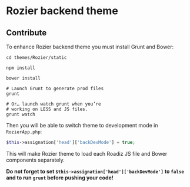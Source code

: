 # Rozier backend theme

## Contribute

To enhance Rozier backend theme you must install Grunt and Bower:

```shell
cd themes/Rozier/static

npm install

bower install

# Launch Grunt to generate prod files
grunt

# Or… launch watch grunt when you’re
# working on LESS and JS files.
grunt watch
```

Then you will be able to switch theme to development mode
in `RozierApp.php`:

```php
$this->assignation['head']['backDevMode'] = true;
```

This will make Rozier theme to load each Roadiz JS file and Bower
components separately.

**Do not forget to set `$this->assignation['head']['backDevMode']` to `false` and to run
`grunt` before pushing your code!**
